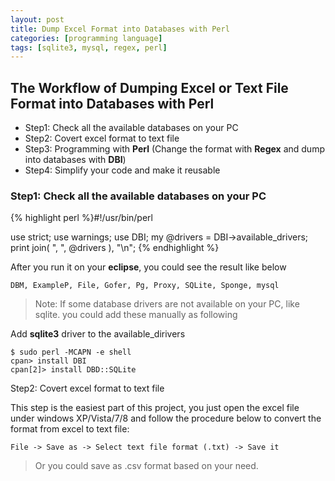 ```yaml
---
layout: post
title: Dump Excel Format into Databases with Perl
categories: [programming language]
tags: [sqlite3, mysql, regex, perl]
---
```


## The Workflow of Dumping Excel or Text File Format into Databases with Perl
- Step1: Check all the available databases on your PC   
- Step2: Covert excel format to text file
- Step3: Programming with **Perl** (Change the format with **Regex** and dump into databases with **DBI**)
- Step4: Simplify your code and make it reusable   

### Step1: Check all the available databases on your PC

{% highlight perl %}#!/usr/bin/perl

use strict;
use warnings;
use DBI;
my @drivers = DBI->available_drivers;
print join( ", ", @drivers ), "\n";
{% endhighlight %}

After you run it on your **eclipse**, you could see the result like below

```   
DBM, ExampleP, File, Gofer, Pg, Proxy, SQLite, Sponge, mysql   
```   
> Note: If some database drivers are not available on your PC, like sqlite. you could add these manually as following 

Add **sqlite3** driver to the available_dirivers   

```  
$ sudo perl -MCAPN -e shell   
cpan> install DBI   
cpan[2]> install DBD::SQLite  
```   
Step2: Covert excel format to text file  

This step is the easiest part of this project, you just open the excel file under windows XP/Vista/7/8 and follow the procedure below to convert the format from excel to text file:   
```  
File -> Save as -> Select text file format (.txt) -> Save it  
```  
> Or you could save as .csv format based on your need.


